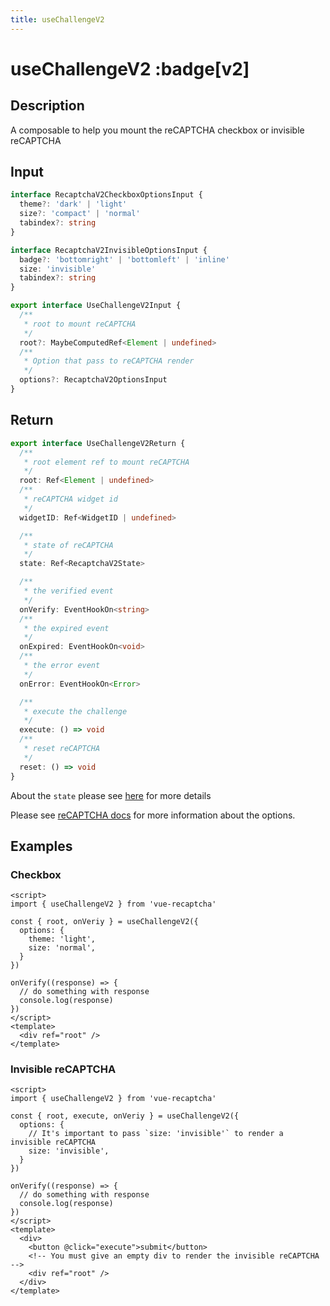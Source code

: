 ```yaml
---
title: useChallengeV2
---
```


# useChallengeV2 :badge[v2]

## Description
A composable to help you mount the reCAPTCHA checkbox or invisible reCAPTCHA

## Input

```ts
interface RecaptchaV2CheckboxOptionsInput {
  theme?: 'dark' | 'light'
  size?: 'compact' | 'normal'
  tabindex?: string
}

interface RecaptchaV2InvisibleOptionsInput {
  badge?: 'bottomright' | 'bottomleft' | 'inline'
  size: 'invisible'
  tabindex?: string
}

export interface UseChallengeV2Input {
  /**
   * root to mount reCAPTCHA
   */
  root?: MaybeComputedRef<Element | undefined>
  /**
   * Option that pass to reCAPTCHA render
   */
  options?: RecaptchaV2OptionsInput
}
```

## Return

```ts
export interface UseChallengeV2Return {
  /**
   * root element ref to mount reCAPTCHA
   */
  root: Ref<Element | undefined>
  /**
   * reCAPTCHA widget id
   */
  widgetID: Ref<WidgetID | undefined>

  /**
   * state of reCAPTCHA
   */
  state: Ref<RecaptchaV2State>

  /**
   * the verified event
   */
  onVerify: EventHookOn<string>
  /**
   * the expired event
   */
  onExpired: EventHookOn<void>
  /**
   * the error event
   */
  onError: EventHookOn<Error>

  /**
   * execute the challenge
   */
  execute: () => void
  /**
   * reset reCAPTCHA
   */
  reset: () => void
}
```

About the `state` please see [here](../components/challenge-v2#recaptchav2state) for more details

Please see [reCAPTCHA docs](https://developers.google.com/recaptcha/docs/display#render_param) for more information about the options.

## Examples

### Checkbox

```vue
<script>
import { useChallengeV2 } from 'vue-recaptcha'

const { root, onVeriy } = useChallengeV2({
  options: {
    theme: 'light',
    size: 'normal',
  }
})

onVerify((response) => {
  // do something with response
  console.log(response)
})
</script>
<template>
  <div ref="root" />
</template>
```

### Invisible reCAPTCHA

```vue
<script>
import { useChallengeV2 } from 'vue-recaptcha'

const { root, execute, onVeriy } = useChallengeV2({
  options: {
    // It's important to pass `size: 'invisible'` to render a invisible reCAPTCHA
    size: 'invisible',
  }
})

onVerify((response) => {
  // do something with response
  console.log(response)
})
</script>
<template>
  <div>
    <button @click="execute">submit</button>
    <!-- You must give an empty div to render the invisible reCAPTCHA -->
    <div ref="root" />
  </div>
</template>
```
